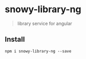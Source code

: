 # snowy-library-ng #
>library service for angular

## Install ##

    npm i snowy-library-ng --save

